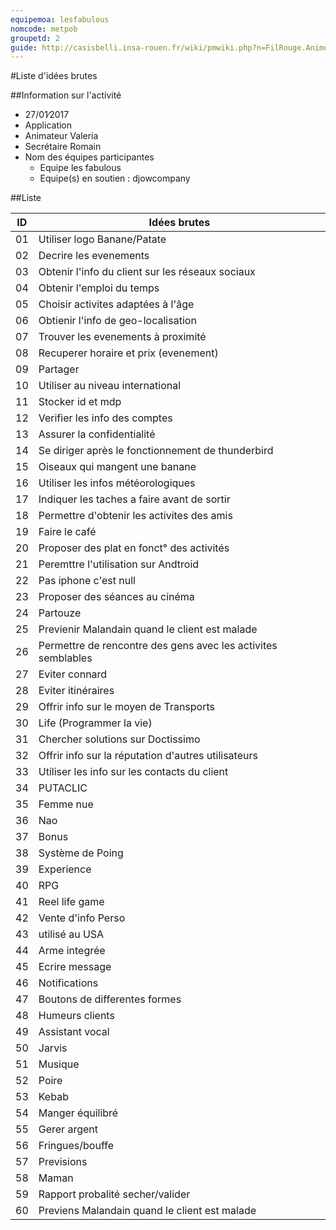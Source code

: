 ```yaml
---
equipemoa: lesfabulous 
nomcode: metpob
groupetd: 2
guide: http://casisbelli.insa-rouen.fr/wiki/pmwiki.php?n=FilRouge.AnimerRemueMeninge
---
```


#Liste d'idées brutes

##Information sur l'activité
- 27/01∕2017
- Application
- Animateur Valeria
- Secrétaire Romain
- Nom des équipes participantes
  - Equipe les fabulous
  - Equipe(s) en soutien : djowcompany

##Liste

| ID 	| Idées brutes 	|
|----	|--------------	|
| 01 	| Utiliser logo Banane/Patate      	|
| 02 	| Decrire les evenements       	|
| 03 	| Obtenir l'info du client sur les réseaux sociaux         	|
| 04 	| Obtenir l'emploi du temps             	|
| 05 	| Choisir activites adaptées à l'âge|
| 06 	| Obtienir l'info de geo-localisation     	|
| 07 	| Trouver les evenements à proximité      	|
| 08 	| Recuperer horaire et prix  (evenement)           	|
| 09 	| Partager     	|
| 10 	| Utiliser au niveau international     	|
| 11 	| Stocker id et mdp      	|
| 12 	| Verifier les info des comptes             	|
| 13 	| Assurer la confidentialité     	|
| 14 	| Se diriger après le fonctionnement de thunderbird     	|
| 15 	| Oiseaux qui mangent une banane     	|
| 16 	| Utiliser les infos  météorologiques             	|
| 17 	| Indiquer les taches a faire avant de sortir     	|
| 18 	| Permettre d'obtenir les activites des amis     	|
| 19 	| Faire le café      	|
| 20 	| Proposer des plat en fonct° des activités             	|
| 21 	| Peremttre l'utilisation sur Andtroid     	|
| 22 	| Pas iphone c'est null     	|
| 23 	| Proposer des séances au cinéma      	|
| 24 	| Partouze   |
| 25 	| Previenir Malandain quand le client est malade|
| 26 	| Permettre de rencontre des gens avec les activites semblables      	|
| 27 	| Eviter connard         	|
| 28 	| Eviter itinéraires        	|
| 29 	| Offrir info sur le moyen de Transports       	|
| 30 	| Life (Programmer la vie)       	|
| 31 	| Chercher solutions sur Doctissimo |
| 32 	| Offrir info sur la réputation d'autres utilisateurs      	|
| 33 	| Utiliser les info sur les contacts du client      	|
| 34	| PUTACLIC  |
| 35 	| Femme nue  |
| 36 	| Nao |
| 37 	| Bonus       	|
| 38 	| Système de Poing       	|
| 39 	| Experience         	|
| 40 	| RPG        	|
| 41 	| Reel life game       	|
| 42 	| Vente d'info Perso       	|
| 43 	| utilisé au USA         	|
| 44 	| Arme integrée        	|
| 45 	| Ecrire message       	|
| 46 	| Notifications   |
| 47 	| Boutons de differentes formes|
| 48 	| Humeurs clients        	|
| 49 	| Assistant vocal       	|
| 50 	| Jarvis       	|
| 51 	| Musique         	|
| 52 	| Poire       	|
| 53 	| Kebab       	|
| 54 	| Manger équilibré         	|
| 55 	| Gerer argent        	|
| 56 	| Fringues/bouffe       	|
| 57 	| Previsions      	|
| 58 	| Maman        	|
| 59 	| Rapport probalité secher/valider      	|
| 60 	| Previens Malandain quand le client est malade    	|



